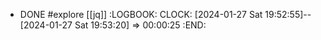 - DONE #explore [[jq]]
  :LOGBOOK:
  CLOCK: [2024-01-27 Sat 19:52:55]--[2024-01-27 Sat 19:53:20] =>  00:00:25
  :END: